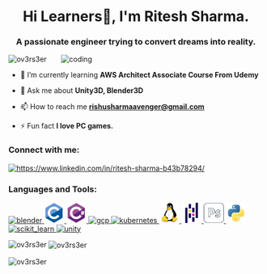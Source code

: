 <h1 align="center">Hi Learners👋, I'm Ritesh Sharma.</h1>
<h3 align="center">A passionate engineer trying to convert dreams into reality.</h3>

<img align="right" alt="coding" width="400" src="https://media1.giphy.com/media/LR5QP20nHuCOSmZMol/source.gif">

<p align="left"> <img src="https://komarev.com/ghpvc/?username=ov3rs3er&label=Profile%20views&color=0e75b6&style=flat" alt="ov3rs3er" /> </p>

- 🌱 I’m currently learning **AWS Architect Associate Course From Udemy**

- 💬 Ask me about **Unity3D, Blender3D**

- 📫 How to reach me **rishusharmaavenger@gmail.com**

- ⚡ Fun fact **I love PC games.**

<h3 align="left">Connect with me:</h3>
<p align="left">
<a href="https://linkedin.com/in/https://www.linkedin.com/in/ritesh-sharma-b43b78294/" target="blank"><img align="center" src="https://raw.githubusercontent.com/rahuldkjain/github-profile-readme-generator/master/src/images/icons/Social/linked-in-alt.svg" alt="https://www.linkedin.com/in/ritesh-sharma-b43b78294/" height="30" width="40" /></a>
</p>

<h3 align="left">Languages and Tools:</h3>
<p align="left"> <a href="https://www.blender.org/" target="_blank" rel="noreferrer"> <img src="https://download.blender.org/branding/community/blender_community_badge_white.svg" alt="blender" width="40" height="40"/> </a> <a href="https://www.cprogramming.com/" target="_blank" rel="noreferrer"> <img src="https://raw.githubusercontent.com/devicons/devicon/master/icons/c/c-original.svg" alt="c" width="40" height="40"/> </a> <a href="https://www.w3schools.com/cs/" target="_blank" rel="noreferrer"> <img src="https://raw.githubusercontent.com/devicons/devicon/master/icons/csharp/csharp-original.svg" alt="csharp" width="40" height="40"/> </a> <a href="https://cloud.google.com" target="_blank" rel="noreferrer"> <img src="https://www.vectorlogo.zone/logos/google_cloud/google_cloud-icon.svg" alt="gcp" width="40" height="40"/> </a> <a href="https://kubernetes.io" target="_blank" rel="noreferrer"> <img src="https://www.vectorlogo.zone/logos/kubernetes/kubernetes-icon.svg" alt="kubernetes" width="40" height="40"/> </a> <a href="https://www.linux.org/" target="_blank" rel="noreferrer"> <img src="https://raw.githubusercontent.com/devicons/devicon/master/icons/linux/linux-original.svg" alt="linux" width="40" height="40"/> </a> <a href="https://pandas.pydata.org/" target="_blank" rel="noreferrer"> <img src="https://raw.githubusercontent.com/devicons/devicon/2ae2a900d2f041da66e950e4d48052658d850630/icons/pandas/pandas-original.svg" alt="pandas" width="40" height="40"/> </a> <a href="https://www.photoshop.com/en" target="_blank" rel="noreferrer"> <img src="https://raw.githubusercontent.com/devicons/devicon/master/icons/photoshop/photoshop-line.svg" alt="photoshop" width="40" height="40"/> </a> <a href="https://www.python.org" target="_blank" rel="noreferrer"> <img src="https://raw.githubusercontent.com/devicons/devicon/master/icons/python/python-original.svg" alt="python" width="40" height="40"/> </a> <a href="https://scikit-learn.org/" target="_blank" rel="noreferrer"> <img src="https://upload.wikimedia.org/wikipedia/commons/0/05/Scikit_learn_logo_small.svg" alt="scikit_learn" width="40" height="40"/> </a> <a href="https://unity.com/" target="_blank" rel="noreferrer"> <img src="https://www.vectorlogo.zone/logos/unity3d/unity3d-icon.svg" alt="unity" width="40" height="40"/> </a> </p>

<p><img align="left" src="https://github-readme-stats.vercel.app/api/top-langs?username=ov3rs3er&show_icons=true&locale=en&layout=compact" alt="ov3rs3er" /></p>

<p>&nbsp;<img align="center" src="https://github-readme-stats.vercel.app/api?username=ov3rs3er&show_icons=true&locale=en" alt="ov3rs3er" /></p>

<p><img align="center" src="https://github-readme-streak-stats.herokuapp.com/?user=ov3rs3er&" alt="ov3rs3er" /></p>
